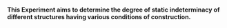 #### This Experiment aims to determine the degree of static indeterminacy of different structures having various conditions of construction.